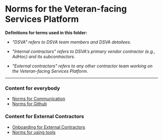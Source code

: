 # Norms for the Veteran-facing Services Platform

**Definitions for terms used in this folder:**

* *"DSVA" refers to DSVA team members and DSVA detailees.*

* *"Internal contractors" refers to DSVA's primary vendor contractor (e.g., AdHoc) and its subcontractors.*

* *"External contractors" refers to any other contractor team working on the Veteran-facing Services Platform.*

<hr>

### Content for everybody

* [Norms for Communication](norms-communication.md)
* [Norms for Github](Github)


### Content for External Contractors

* [Onboarding for External Contractors](../Onboarding)
* [Norms for using tools](norms-tools.md)
